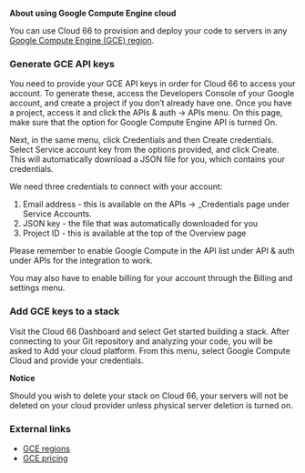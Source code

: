 

**About using Google Compute Engine cloud**

You can use Cloud 66 to provision and deploy your code to servers in any [Google Compute Engine (GCE) region](http://developers.cloud66.com/#cloud-vendor-instance-regions).

### Generate GCE API keys
You need to provide your GCE API keys in order for Cloud 66 to access your account. To generate these, access the Developers Console of your Google account, and create a project if you don’t already have one. Once you have a project, access it and click the APIs & auth -> APIs menu. On this page, make sure that the option for Google Compute Engine API is turned On.

Next, in the same menu, click Credentials and then Create credentials. Select Service account key from the options provided, and click Create. This will automatically download a JSON file for you, which contains your credentials.

We need three credentials to connect with your account:

1. Email address - this is available on the APIs -> _Credentials page under Service Accounts.
2. JSON key - the file that was automatically downloaded for you
3. Project ID - this is available at the top of the Overview page

Please remember to enable Google Compute in the API list under API & auth under APIs for the integration to work.

You may also have to enable billing for your account through the Billing and settings menu.

### Add GCE keys to a stack
Visit the Cloud 66 Dashboard and select Get started building a stack. After connecting to your Git repository and analyzing your code, you will be asked to Add your cloud platform. From this menu, select Google Compute Cloud and provide your credentials. 

**Notice**

Should you wish to delete your stack on Cloud 66, your servers will not be deleted on your cloud provider unless physical server deletion is turned on.

### External links
- [GCE regions](https://developers.google.com/compute/docs/zones#available)
- [GCE pricing](https://cloud.google.com/products/compute-engine/#pricing)
